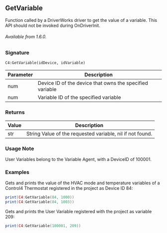## GetVariable

Function called by a DriverWorks driver to get the value of a variable. This API should not be invoked during OnDriverInit.

###### Available from 1.6.0.


### Signature

`C4:GetVariable(idDevice, idVariable)`	


| Parameter | Description |
| --- | --- |
| num | Device ID of the device that owns the specified variable |
| num | Variable ID of the specified variable |


### Returns

| Value | Description |
| --- | --- |
| str |  String Value of the requested variable, nil if not found. |


### Usage Note

User Variables belong to the Variable Agent, with a DeviceID of 100001.


### Examples

Gets and prints the value of the HVAC mode and temperature variables of a Control4 Thermostat registered in the project as 
Device ID 84:

```lua
print(C4:GetVariable(84, 1000))
print(C4:GetVariable(84, 1003))
```



Gets and prints the User Variable registered with the project as variable 209:

```lua
print(C4:GetVariable(100001, 209))
```




